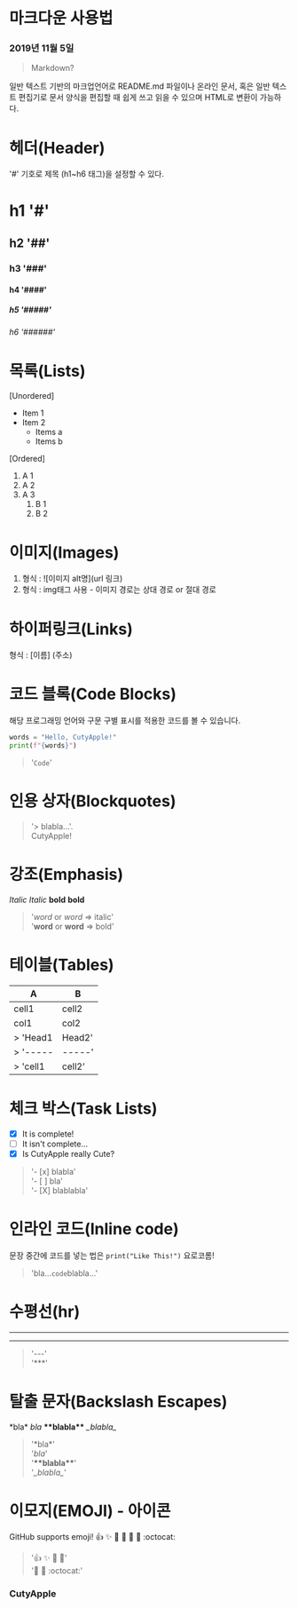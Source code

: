 # 마크다운 사용법 
### 2019년 11월 5일

> Markdown?         

일반 텍스트 기반의 마크업언어로 README.md 파일이나 온라인 문서, 혹은 일반 텍스트 편집기로 문서 양식을 편집할 때 쉽게 쓰고 읽을 수 있으며 HTML로 변환이 가능하다.

# 헤더(Header)
'#' 기호로 제목 (h1~h6 태그)을 설정할 수 있다.
# h1  '#'
## h2  '##'
### h3  '###'
#### h4  '####'
##### h5  '#####'
###### h6  '######'


# 목록(Lists)
[Unordered]
* Item 1
* Item 2
    * Items a
    * Items b

[Ordered]
1. A 1
2. A 2
3. A 3
    1. B 1
    2. B 2

# 이미지(Images)

1. 형식 : ![이미지 alt명](url 링크)
2. 형식 : img태그 사용 - 이미지 경로는 상대 경로 or 절대 경로

# 하이퍼링크(Links)
형식 : [이름] (주소)

# 코드 블록(Code Blocks)  
해당 프로그래밍 언어와 구문 구별 표시를 적용한 코드를 볼 수 있습니다.
``` python
words = "Hello, CutyApple!"
print(f"{words}")
```
> '```Code```'

# 인용 상자(Blockquotes)
>'> blabla...'.   
>CutyApple!


# 강조(Emphasis)
*Italic*
_Italic_
**bold**
__bold__
> '*word* or _word_ => italic'   
>'**word** or __word__ => bold'

# 테이블(Tables)
  A  |  B  
-----|-----
cell1|cell2
 col1|col2
> 'Head1|Head2'  
> '-----|-----'   
> 'cell1|cell2'

# 체크 박스(Task Lists)
- [x] It is complete!     
- [ ] It isn't complete...     
- [X] Is CutyApple really Cute?   

> '- [x] blabla'    
> '- [ ] bla'    
> '- [X] blablabla'    

# 인라인 코드(Inline code)

문장 중간에 코드를 넣는 법은 `print("Like This!")` 요로코롬!
> 'bla...`code`blabla...'    

# 수평선(hr)
---
***
> '---'   
> '***'   


# 탈출 문자(Backslash Escapes)
\*bla\*
*bla*
__\*\*blabla\*\*__
_\_blabla\__
> '\*bla\*'       
> '*bla*'   
> '__\*\*blabla\*\*__'   
> '_\_blabla\__'       

# 이모지(EMOJI) - 아이콘
GitHub supports emoji!
:+1: :sparkles: :camel: :tada:
:rocket: :metal: :octocat:
> ':+1: :sparkles: :camel: :tada:'   
> ':rocket: :metal: :octocat:'   

### CutyApple